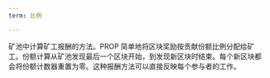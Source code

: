 ```yaml
---
term: 比例

---
```

矿池中计算矿工报酬的方法。PROP 简单地将区块奖励按贡献份额比例分配给矿工。份额计算从矿池发现最后一个区块开始，到发现新区块时结束。每个新区块都会将份额计数器重置为零。这种报酬方法可以直接反映每个参与者的工作。